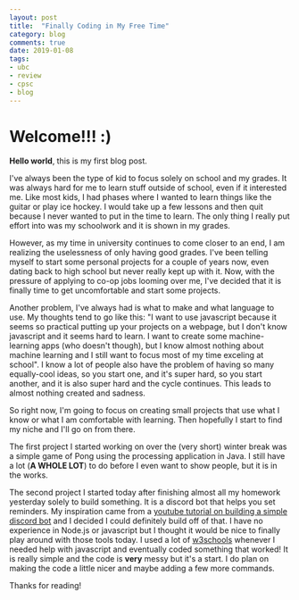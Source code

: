 ```yaml
---
layout: post
title:  "Finally Coding in My Free Time"
category: blog
comments: true
date: 2019-01-08
tags:
- ubc
- review
- cpsc
- blog
---
```


# Welcome!!! :)

**Hello world**, this is my first blog post.

I've always been the type of kid to focus solely on school and my grades. It was always hard for me to learn stuff outside of school, even if it interested me. Like most kids, I had phases where I wanted to learn things like the guitar or play ice hockey. I would take up a few lessons and then quit because I never wanted to put in the time to learn. The only thing I really put effort into was my schoolwork and it is shown in my grades.

However, as my time in university continues to come closer to an end, I am realizing the uselessness of only having good grades. I've been telling myself to start some personal projects for a couple of years now, even dating back to high school but never really kept up with it. Now, with the pressure of applying to co-op jobs looming over me, I've decided that it is finally time to get uncomfortable and start some projects.

Another problem, I've always had is what to make and what language to use. My thoughts tend to go like this: "I want to use javascript because it seems so practical putting up your projects on a webpage, but I don't know javascript and it seems hard to learn. I want to create some machine-learning apps (who doesn't though), but I know almost nothing about machine learning and I still want to focus most of my time exceling at school". I know a lot of people also have the problem of having so many equally-cool ideas, so you start one, and it's super hard, so you start another, and it is also super hard and the cycle continues. This leads to almost nothing created and sadness.

So right now, I'm going to focus on creating small projects that use what I know or what I am comfortable with learning. Then hopefully I start to find my niche and I'll go on from there.

The first project I started working on over the (very short) winter break was a simple game of Pong using the processing application in Java. I still have a lot (**A WHOLE LOT**) to do before I even want to show people, but it is in the works.

The second project I started today after finishing almost all my homework yesterday solely to build something. It is a discord bot that helps you set reminders. My inspiration came from a [youtube tutorial on building a simple discord bot](https://www.youtube.com/watch?feature=youtu.be&v=TaB2UDdX5Bw) and I decided I could definitely build off of that. I have no experience in Node.js or javascript but I thought it would be nice to finally play around with those tools today. I used a lot of [w3schools](https://www.w3schools.com/js) whenever I needed help with javascript and eventually coded something that worked! It is really simple and the code is **very** messy but it's a start. I do plan on making the code a little nicer and maybe adding a few more commands. 

Thanks for reading!